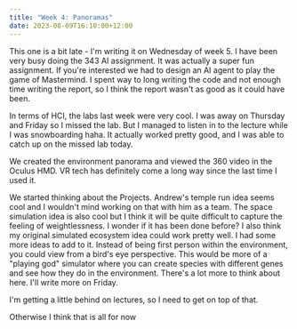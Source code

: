 ```yaml
---
title: "Week 4: Panoramas"
date: 2023-08-09T16:10:00+12:00
---
```

This one is a bit late - I'm writing it on Wednesday of week 5. I have been very busy doing the 343 AI assignment. It was actually a super fun assignment. If you're interested we had to design an AI agent to play the game of Mastermind. I spent way to long writing the code and not enough time writing the report, so I think the report wasn't as good as it could have been.

In terms of HCI, the labs last week were very cool. I was away on Thursday and Friday so I missed the lab. But I managed to listen in to the lecture while I was snowboarding haha. It actually worked pretty good, and I was able to catch up on the missed lab today. 

We created the environment panorama and viewed the 360 video in the Oculus HMD. VR tech has definitely come a long way since the last time I used it. 

We started thinking about the Projects. Andrew's temple run idea seems cool and I wouldn't mind working on that with him as a team. The space simulation idea is also cool but I think it will be quite difficult to capture the feeling of weightlessness. I wonder if it has been done before? I also think my original simulated ecosystem idea could work pretty well. I had some more ideas to add to it. Instead of being first person within the environment, you could view from a bird's eye perspective. This would be more of a "playing god" simulator where you can create species with different genes and see how they do in the environment. There's a lot more to think about here. I'll write more on Friday.

I'm getting a little behind on lectures, so I need to get on top of that. 

Otherwise I think that is all for now